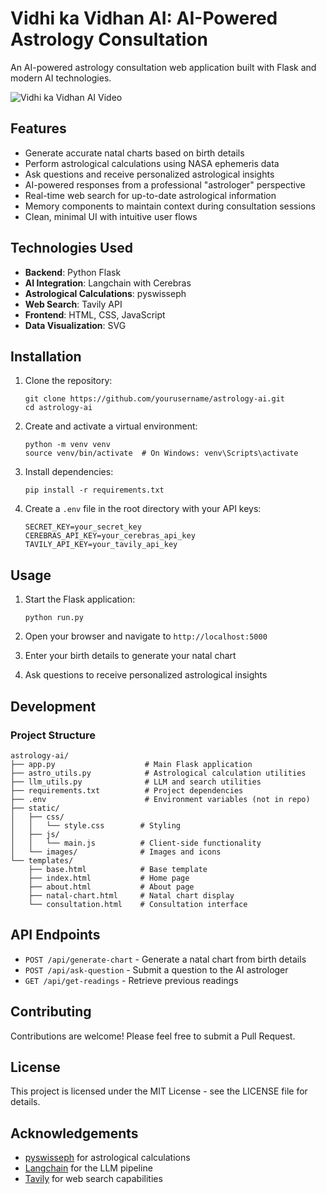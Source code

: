 # Vidhi ka Vidhan AI: AI-Powered Astrology Consultation

An AI-powered astrology consultation web application built with Flask and modern AI technologies.

![Vidhi ka Vidhan AI Video](https://www.loom.com/share/9b7281b15c9248da9e6065183268dc3c)

## Features

- Generate accurate natal charts based on birth details
- Perform astrological calculations using NASA ephemeris data
- Ask questions and receive personalized astrological insights
- AI-powered responses from a professional "astrologer" perspective
- Real-time web search for up-to-date astrological information
- Memory components to maintain context during consultation sessions
- Clean, minimal UI with intuitive user flows

## Technologies Used

- **Backend**: Python Flask
- **AI Integration**: Langchain with Cerebras
- **Astrological Calculations**: pyswisseph
- **Web Search**: Tavily API
- **Frontend**: HTML, CSS, JavaScript
- **Data Visualization**: SVG

## Installation

1. Clone the repository:
   ```
   git clone https://github.com/yourusername/astrology-ai.git
   cd astrology-ai
   ```

2. Create and activate a virtual environment:
   ```
   python -m venv venv
   source venv/bin/activate  # On Windows: venv\Scripts\activate
   ```

3. Install dependencies:
   ```
   pip install -r requirements.txt
   ```

4. Create a `.env` file in the root directory with your API keys:
   ```
   SECRET_KEY=your_secret_key
   CEREBRAS_API_KEY=your_cerebras_api_key
   TAVILY_API_KEY=your_tavily_api_key
   ```

## Usage

1. Start the Flask application:
   ```
   python run.py
   ```

2. Open your browser and navigate to `http://localhost:5000`

3. Enter your birth details to generate your natal chart

4. Ask questions to receive personalized astrological insights

## Development

### Project Structure

```
astrology-ai/
├── app.py                    # Main Flask application
├── astro_utils.py            # Astrological calculation utilities
├── llm_utils.py              # LLM and search utilities
├── requirements.txt          # Project dependencies
├── .env                      # Environment variables (not in repo)
├── static/                   
│   ├── css/                 
│   │   └── style.css        # Styling
│   ├── js/                  
│   │   └── main.js          # Client-side functionality
│   └── images/              # Images and icons
└── templates/                
    ├── base.html            # Base template
    ├── index.html           # Home page
    ├── about.html           # About page
    ├── natal-chart.html     # Natal chart display
    └── consultation.html    # Consultation interface
```

## API Endpoints

- `POST /api/generate-chart` - Generate a natal chart from birth details
- `POST /api/ask-question` - Submit a question to the AI astrologer
- `GET /api/get-readings` - Retrieve previous readings

## Contributing

Contributions are welcome! Please feel free to submit a Pull Request.

## License

This project is licensed under the MIT License - see the LICENSE file for details.

## Acknowledgements

- [pyswisseph](https://github.com/astrorigin/pyswisseph) for astrological calculations
- [Langchain](https://github.com/langchain-ai/langchain) for the LLM pipeline
- [Tavily](https://tavily.com/) for web search capabilities 
